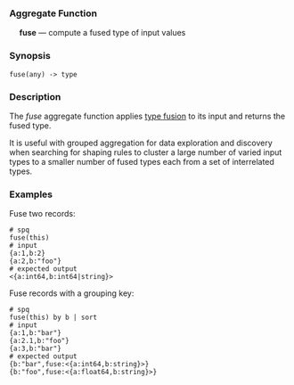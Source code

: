 ### Aggregate Function

&emsp; **fuse** &mdash; compute a fused type of input values

### Synopsis
```
fuse(any) -> type
```

### Description

The _fuse_ aggregate function applies [type fusion](../../tutorials/shaping.md#type-fusion)
to its input and returns the fused type.

It is useful with grouped aggregation for data exploration and discovery
when searching for shaping rules to cluster a large number of varied input
types to a smaller number of fused types each from a set of interrelated types.

### Examples

Fuse two records:
```mdtest-spq
# spq
fuse(this)
# input
{a:1,b:2}
{a:2,b:"foo"}
# expected output
<{a:int64,b:int64|string}>
```

Fuse records with a grouping key:
```mdtest-spq {data-layout="stacked"}
# spq
fuse(this) by b | sort
# input
{a:1,b:"bar"}
{a:2.1,b:"foo"}
{a:3,b:"bar"}
# expected output
{b:"bar",fuse:<{a:int64,b:string}>}
{b:"foo",fuse:<{a:float64,b:string}>}
```
